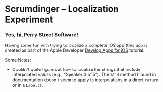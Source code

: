 # Scrumdinger – Localization Experiment

### Yes, hi, Perry Street Software!

Having some fun with trying to localize a complete iOS app (this app is created as part of the Apple Developer [Develop Apps for iOS](https://developer.apple.com/tutorials/app-dev-training) tutorial.

Some Notes:

* Couldn't quite figure out how to localize the strings that include interpolated values (e.g., "Speaker 3 of 5"). The `%11d` method I found in documentation doesn't seem to apply to interpolations in a direct `return` or in a `Label()`.